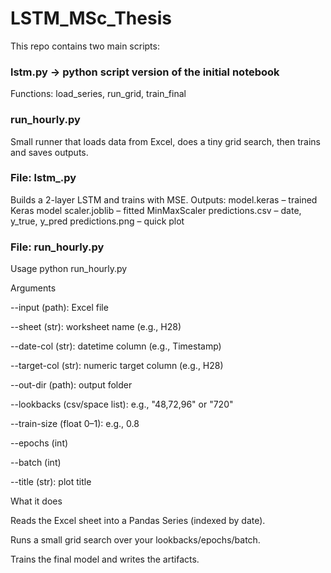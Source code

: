 # LSTM_MSc_Thesis
This repo contains two main scripts:
### lstm.py -> python script version of the initial notebook
Functions: load_series, run_grid, train_final
### run_hourly.py
Small runner that loads data from Excel, does a tiny grid search, then trains and saves outputs.
### File: lstm_.py
Builds a 2-layer LSTM and trains with MSE.
Outputs:
model.keras – trained Keras model
scaler.joblib – fitted MinMaxScaler
predictions.csv – date, y_true, y_pred
predictions.png – quick plot
### File: run_hourly.py
Usage
python run_hourly.py 

Arguments

--input (path): Excel file

--sheet (str): worksheet name (e.g., H28)

--date-col (str): datetime column (e.g., Timestamp)

--target-col (str): numeric target column (e.g., H28)

--out-dir (path): output folder

--lookbacks (csv/space list): e.g., "48,72,96" or "720"

--train-size (float 0–1): e.g., 0.8

--epochs (int)

--batch (int)

--title (str): plot title

What it does

Reads the Excel sheet into a Pandas Series (indexed by date).

Runs a small grid search over your lookbacks/epochs/batch.

Trains the final model and writes the artifacts.
